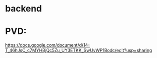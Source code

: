 # backend

# PVD: 
https://docs.google.com/document/d/14-T_46hJsC_c7MYHBjQc5Zu_UY3ETKK_SwUvWP1Bodc/edit?usp=sharing
